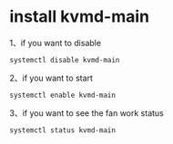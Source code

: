 # install kvmd-main

1、if you want to disable 
```
systemctl disable kvmd-main
```

2、if you want to start 
```
systemctl enable kvmd-main
```

3、if you want to see the fan work status
```
systemctl status kvmd-main
```
